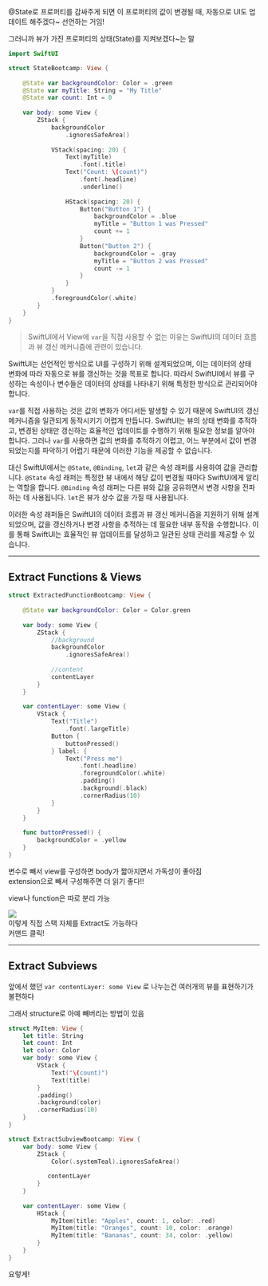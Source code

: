 @State로 프로퍼티를 감싸주게 되면 이 프로퍼티의 값이 변경될 때,
자동으로 UI도 업데이트 해주겠다~ 선언하는 거임!

그러니까 뷰가 가진 프로퍼티의 상태(State)를 지켜보겠다~는 말

```swift
import SwiftUI

struct StateBootcamp: View {
    
    @State var backgroundColor: Color = .green
    @State var myTitle: String = "My Title"
    @State var count: Int = 0
    
    var body: some View {
        ZStack {            
            backgroundColor
                .ignoresSafeArea()
            
            VStack(spacing: 20) {
                Text(myTitle)
                    .font(.title)
                Text("Count: \(count)")
                    .font(.headline)
                    .underline()
                
                HStack(spacing: 20) {
                    Button("Button 1") {
                        backgroundColor = .blue
                        myTitle = "Button 1 was Pressed"
                        count += 1
                    }
                    Button("Button 2") {
                        backgroundColor = .gray
                        myTitle = "Button 2 was Pressed"
                        count -= 1
                    }
                }
            }
            .foregroundColor(.white)
        }
    }
}
```

>SwiftUI에서 View에 `var`을 직접 사용할 수 없는 이유는 SwiftUI의 데이터 흐름과 뷰 갱신 메커니즘에 관련이 있습니다.

SwiftUI는 선언적인 방식으로 UI를 구성하기 위해 설계되었으며, 이는 데이터의 상태 변화에 따라 자동으로 뷰를 갱신하는 것을 목표로 합니다. 따라서 SwiftUI에서 뷰를 구성하는 속성이나 변수들은 데이터의 상태를 나타내기 위해 특정한 방식으로 관리되어야 합니다.

`var`를 직접 사용하는 것은 값의 변화가 어디서든 발생할 수 있기 때문에 SwiftUI의 갱신 메커니즘을 일관되게 동작시키기 어렵게 만듭니다. SwiftUI는 뷰의 상태 변화를 추적하고, 변경된 상태만 갱신하는 효율적인 업데이트를 수행하기 위해 필요한 정보를 알아야 합니다. 그러나 `var`를 사용하면 값의 변화를 추적하기 어렵고, 어느 부분에서 값이 변경되었는지를 파악하기 어렵기 때문에 이러한 기능을 제공할 수 없습니다.

대신 SwiftUI에서는 `@State`, `@Binding`, `let`과 같은 속성 래퍼를 사용하여 값을 관리합니다. `@State` 속성 래퍼는 특정한 뷰 내에서 해당 값이 변경될 때마다 SwiftUI에게 알리는 역할을 합니다. `@Binding` 속성 래퍼는 다른 뷰와 값을 공유하면서 변경 사항을 전파하는 데 사용됩니다. `let`은 뷰가 상수 값을 가질 때 사용됩니다.

이러한 속성 래퍼들은 SwiftUI의 데이터 흐름과 뷰 갱신 메커니즘을 지원하기 위해 설계되었으며, 값을 갱신하거나 변경 사항을 추적하는 데 필요한 내부 동작을 수행합니다. 이를 통해 SwiftUI는 효율적인 뷰 업데이트를 달성하고 일관된 상태 관리를 제공할 수 있습니다.


___

## Extract Functions & Views

```swift
struct ExtractedFunctionBootcamp: View {
    
    @State var backgroundColor: Color = Color.green
    
    var body: some View {
        ZStack {
            //background
            backgroundColor
                .ignoresSafeArea()
            
            //content
            contentLayer
        }
    }
    
    var contentLayer: some View {
        VStack {
            Text("Title")
                .font(.largeTitle)
            Button {
                buttonPressed()
            } label: {
                Text("Press me")
                    .font(.headline)
                    .foregroundColor(.white)
                    .padding()
                    .background(.black)
                    .cornerRadius(10)
            }
        }
    }
    
    func buttonPressed() {
        backgroundColor = .yellow
    }
}

```

변수로 빼서 view를 구성하면 body가 짧아지면서 가독성이 좋아짐  
extension으로 빼서 구성해주면 더 읽기 좋다!!  

view나 function은 따로 분리 가능  

![](https://velog.velcdn.com/images/woojusm/post/3926a33c-c04e-42f0-ba88-f369e9a24b79/image.png)  
이렇게 직접 스택 자체를 Extract도 가능하다  
커맨드 클릭!  

___

## Extract Subviews

앞에서 했던 `var contentLayer: some View` 로 나누는건 여러개의 뷰를 표현하기가 불편하다  

그래서 structure로 아예 빼버리는 방법이 있음  

```swift
struct MyItem: View {
    let title: String
    let count: Int
    let color: Color
    var body: some View {
        VStack {
            Text("\(count)")
            Text(title)
        }
        .padding()
        .background(color)
        .cornerRadius(10)
    }
}

struct ExtractSubviewBootcamp: View {
    var body: some View {
        ZStack {
            Color(.systemTeal).ignoresSafeArea()
            
           contentLayer
        }
    }
    
    var contentLayer: some View {
        HStack {
            MyItem(title: "Apples", count: 1, color: .red)
            MyItem(title: "Oranges", count: 10, color: .orange)
            MyItem(title: "Bananas", count: 34, color: .yellow)
        }
    }
}
```
요렇게!  
